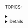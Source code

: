 TOPICS: <details>
        <summary>
        <details> open attribute

# HTML Details and Disclosure Summary: `<details>` and `<summary>`

The **HTML Details Element** (**`<details>`**) creates a *disclosure widget* in which information is
visible only when the widget is toggled into an "*open*" state.

The `<datalist>` tag is used to provide "autocomplete" features for `<input>` elements. The user can
see a drop-down list. The options in it are predefined and will be used as the user's input data.

Use the `list` attribute of the `<input>` element to bind the `<datalist>` element.

The **HTML Disclosure Summary element** (**`<summary>`**) element
specifies a **summary**, **caption**, **label**,
or **legend** for a *`<details>`* element's disclosure box.

## `<details>` Technical Summary

|  |  |
| :-- | :-- |
| **Content categories** | *Flow content*, *sectioning root*, *interactive content*, *palpable content*. |
| **Permitted content** | One *`<summary>`* element followed by *flow content*. |
| **Tag omission** | None, both the starting and ending tag are mandatory. |
| **Permitted parents** | Any element that accepts *flow content*. |
| **Permitted ARIA roles** | None |
| **DOM interface** | **`HTMLDetailsElement`** |

## `<summary>` Technical Summary

|  |  |
| :-- | :-- |
| **Permitted content** | *Phrasing content* or one element of *Heading content* .|
| **Tag omission** | None, both the start tag and the end tag are mandatory. |
| **Permitted parents** | The *`<details>`* element. |
| **Permitted ARIA roles** | `button` |
| **DOM interface** | **`HTMLElement`** |

## `<details>` Attributes

This element includes the [global attributes](/en/webfrontend/HTML_Global_Attributes).

| Attribute | Description |
| :-- | :-- |
| **`open`** | This *Boolean* attribute indicates whether or not the details — that is, the contents of the `<details>` element — are currently **visible**. The default, *`false`*, means the details are not visible. |

## Usage Notes

A disclosure widget is typically presented onscreen using a *small triangle* which *rotates* (or *twists*)
to indicate open/closed status, with a label next to the triangle.
If a *`<summary>`* exists, the contents of the `<summary>` element are
used as the label for the disclosure widget.
Otherwise, the user agent will use a default string (typically "*Details*")
as the label for the disclosure box.

A `<summary>` element may only be used as the first child of a `<details>` element.
Clicking the `<summary>` element toggles the
state of the widget open and closed.

## A simple disclosure example

This example shows a `<details>` element with no provided summary.

```html
<details>
  <p>Requires a computer running an operating system. The computer
  must have some memory and ideally some kind of long-term storage.
  An input device as well as some form of output device is
  recommended.</p>
</details>
```

In this situation, the browser will use a default summary string (usually "*Details*").

## Example: Providing a summary

This example **adds a summary** to the above example by using the *`<summary>`* element inside `<details>`,
like this:

```html
<details>
  <summary>System Requirements</summary>
  <p>Requires a computer running an operating system. The computer
  must have some memory and ideally some kind of long-term storage.
  An input device as well as some form of output device is
  recommended.</p>
</details>
```

## Example: Creating an open disclosure box

To start the `<details>` box in its open state, add the Boolean **`open`** attribute:

```html
<details open>
  <summary>System Requirements</summary>
  <p>Requires a computer running an operating system. The computer
  must have some memory and ideally some kind of long-term storage.
  An input device as well as some form of output device is
  recommended.</p>
</details>
```

## CSS Style

You can use [[CSS]] to style the disclosure widget, and you can programmatically open and
close the widget by setting/removing its *`open`* attribute.

!!! warn ""
    Note: Unfortunately, at this time there's no built-in way to animate the
    transition between open and closed.

Fully standards-compliant implementations automatically apply the CSS **`display: list-item`** to the
*`<summary>`*, which is typically a triangle..
You can also change the style to **`display: block`** to remove the disclosure triangle.
You can use this to customize its appearance further.

Here is a example of **customizing the disclosure widget** for further details.

```html
<details>
  <summary>System Requirements</summary>
  <p>Requires a computer running an operating system. The computer
  must have some memory and ideally some kind of long-term storage.
  An input device as well as some form of output device is
  recommended.</p>
</details>
```

The disclosure triangle itself can be customized, although this is not as broadly supported.
There are variations in how browsers support this customization due to experimental implementations
as the element was standardized, so we'll have to use multiple approaches for a while.

The `<summary>` element supports the **`list-style`** shorthand property and its longhand properties,
such as *`list-style-type`*, to change the disclosure triangle to whatever you choose
(usually with *`list-style-image`*). For example,
we can remove the disclosure widget icon by setting *`list-style: none`*.

Chrome doesn't support this yet, however, so we also need to use its
non-standard **`::-webkit-details-marker`** pseudo-element to customize the appearance in that browser.

```css
details {
  font: 16px "Open Sans", "Arial", sans-serif;
  width: 620px;
}

details > summary {
  padding: 2px 6px;
  width: 15em;
  background-color: #ddd;
  border: none;
  box-shadow: 3px 3px 4px black;
  list-style: none;
}

details > summary::-webkit-details-marker {
  display: none;
}

details > p {
  border-radius: 0 0 10px 10px;
  background-color: #ddd;
  padding: 2px 6px;
  margin: 0;
  box-shadow: 3px 3px 4px black;
}
```

This CSS creates a look similar to a tab interface, where activating the
tab expands and opens it to reveal its contents.

## `toggle` Event

In addition to the usual events supported by HTML elements, the `<details>` element supports the
**`toggle`** event, which is dispatched to the `<details>` element whenever its state changes
between *open* and *closed*. It is sent after the state is changed, although if the state changes
multiple times before the browser can dispatch the event,
the events are coalesced so that only one is sent.

You can listen for the `toggle` event to detect when the widget changes state:

```javascript
details.addEventListener("toggle", event => {
  if (details.open) {
    /* the element was toggled open */
  } else {
    /* the element was toggled closed */
  }
});
```
